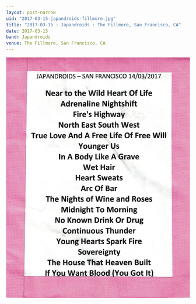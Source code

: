 ```yaml
---
layout: post-narrow
uid: "2017-03-15-japandroids-fillmore.jpg"
title: "2017-03-15 : Japandroids : The Fillmore, San Francisco, CA"
date: 2017-03-15
band: Japandroids
venue: The Fillmore, San Francisco, CA
---
```


<div class="showcase">
  <img src="/img/2017/03/20170315-Japandroids-Fillmore.jpg" alt="2017-03-15-japandroids-fillmore.jpg">
</div>

